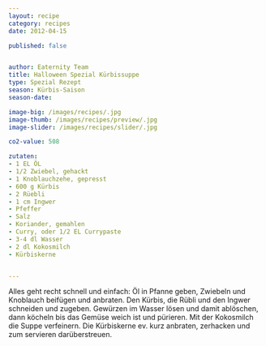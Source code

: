 ```yaml
---
layout: recipe
category: recipes
date: 2012-04-15

published: false


author: Eaternity Team
title: Halloween Spezial Kürbissuppe
type: Spezial Rezept
season: Kürbis-Saison
season-date: 

image-big: /images/recipes/.jpg
image-thumb: /images/recipes/preview/.jpg
image-slider: /images/recipes/slider/.jpg

co2-value: 508

zutaten:
- 1 EL ÖL			
- 1/2 Zwiebel, gehackt		
- 1 Knoblauchzehe, gepresst	
- 600 g Kürbis
- 2 Rüebli
- 1 cm Ingwer
- Pfeffer
- Salz
- Koriander, gemahlen
- Curry, oder 1/2 EL Currypaste	
- 3-4 dl Wasser
- 2 dl Kokosmilch 		
- Kürbiskerne


---
```


Alles geht recht schnell und einfach:
Öl in Pfanne geben, Zwiebeln und Knoblauch beifügen und anbraten. Den Kürbis, die Rübli und den Ingwer schneiden und zugeben. Gewürzen im Wasser lösen und damit ablöschen, dann köcheln bis das Gemüse weich ist und pürieren. Mit der Kokosmilch die Suppe verfeinern. Die Kürbiskerne ev. kurz anbraten, zerhacken und zum servieren darüberstreuen.